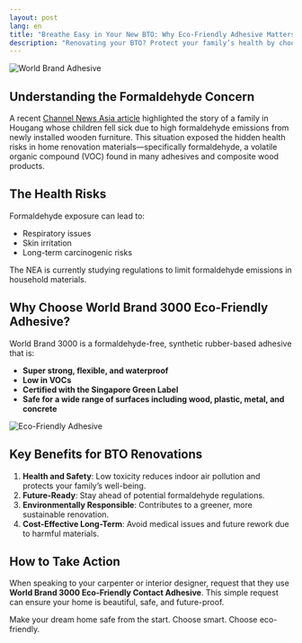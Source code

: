 ```yaml
---
layout: post
lang: en
title: "Breathe Easy in Your New BTO: Why Eco-Friendly Adhesive Matters"
description: "Renovating your BTO? Protect your family’s health by choosing low-VOC, formaldehyde-free materials. Learn why World Brand 3000 Eco-Friendly Adhesive is a smart, safe choice for modern Singaporean homes."
---
```

![World Brand Adhesive](https://www.worldbrandadhesive.com/images/24@2x.jpg)

## Understanding the Formaldehyde Concern

A recent [Channel News Asia article](https://www.channelnewsasia.com/singapore/formaldehyde-wooden-furniture-homeowners-seeking-help-sick-4475181) highlighted the story of a family in Hougang whose children fell sick due to high formaldehyde emissions from newly installed wooden furniture. This situation exposed the hidden health risks in home renovation materials—specifically formaldehyde, a volatile organic compound (VOC) found in many adhesives and composite wood products.

## The Health Risks

Formaldehyde exposure can lead to:
- Respiratory issues
- Skin irritation
- Long-term carcinogenic risks

The NEA is currently studying regulations to limit formaldehyde emissions in household materials.

## Why Choose World Brand 3000 Eco-Friendly Adhesive?

World Brand 3000 is a formaldehyde-free, synthetic rubber-based adhesive that is:
- **Super strong, flexible, and waterproof**
- **Low in VOCs**
- **Certified with the Singapore Green Label**
- **Safe for a wide range of surfaces including wood, plastic, metal, and concrete**

![Eco-Friendly Adhesive](https://www.worldbrandadhesive.com/images/greenlabel.png)

## Key Benefits for BTO Renovations

1. **Health and Safety**: Low toxicity reduces indoor air pollution and protects your family’s well-being.
2. **Future-Ready**: Stay ahead of potential formaldehyde regulations.
3. **Environmentally Responsible**: Contributes to a greener, more sustainable renovation.
4. **Cost-Effective Long-Term**: Avoid medical issues and future rework due to harmful materials.

## How to Take Action

When speaking to your carpenter or interior designer, request that they use **World Brand 3000 Eco-Friendly Contact Adhesive**. This simple request can ensure your home is beautiful, safe, and future-proof.

Make your dream home safe from the start. Choose smart. Choose eco-friendly.
